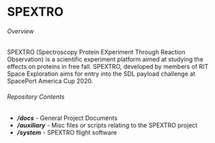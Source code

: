 # SPEXTRO
###### Overview
SPEXTRO (Spectroscopy Protein EXperiment Through Reaction Observation) is a scientific experiment platform aimed at studying the effects on proteins in free fall. SPEXTRO, developed by members of RIT Space Exploration aims for entry into the SDL payload challenge at SpacePort America Cup 2020. 

###### Repository Contents
* ***/docs*** - General Project Documents
* ***/auxiliary*** - Misc files or scripts relating to the SPEXTRO project
* ***/system*** - SPEXTRO flight software
